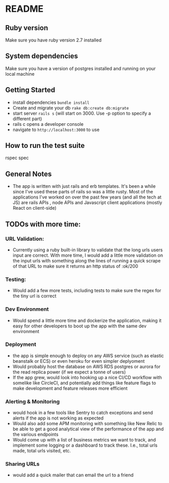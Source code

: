 # README

## Ruby version
Make sure you have ruby version 2.7 installed

## System dependencies
Make sure you have a version of postgres installed and running on your local machine

## Getting Started
- install dependencies `bundle install`
- Create and migrate your db `rake db:create db:migrate`
- start server `rails s` (will start on 3000. Use -p option to specify a different part)
- rails c opens a developer console
- navigate to `http://localhost:3000` to use 

## How to run the test suite
rspec spec

## General Notes
- The app is written with just rails and erb templates.  It's been a while since I've used these parts of rails so was a little rusty.  Most of the applications I've worked on over the past few years (and all the tech at JS) are rails APIs , node APIs and Javascript client applications (mostly React on client-side)

## TODOs with more time:

### URL Validation:
- Currently using a ruby built-in library to validate that the long urls users input are correct.  With more time, I would add a little more validation on the input urls with something along the lines of running a quick scrape of that URL to make sure it returns an http status of :ok/200

### Testing:
- Would add a few more tests, including tests to make sure the regex for the tiny url is correct

### Dev Environment
- Would spend a little more time and dockerize the application, making it easy for other developers to boot up the app with the same dev environment

### Deployment
- the app is simple enough to deploy on any AWS service (such as elastic beanstalk or ECS) or even heroku for even simpler deplyoment
- Would probably host the database on AWS RDS postgres or aurora for the read replica power (if we expect a tonne of users)
- If the app grew, would look into hooking up a nice CI/CD workflow with somelike like CircleCI, and potentially add things like feature flags to make development and feature releases more efficient

### Alerting & Monitoring
- would hook in a few tools like Sentry to catch exceptions and send alerts if the app is not working as expected
- Would also add some APM monitoring with something like New Relic to be able to get a good analytical view of the performance of the app and the various endpoints
- Would come up with a list of business metrics we want to track, and implement some logging or a dashboard to track these.  I.e., total urls made, total urls visited, etc.

### Sharing URLs
- would add a quick mailer that can email the url to a friend